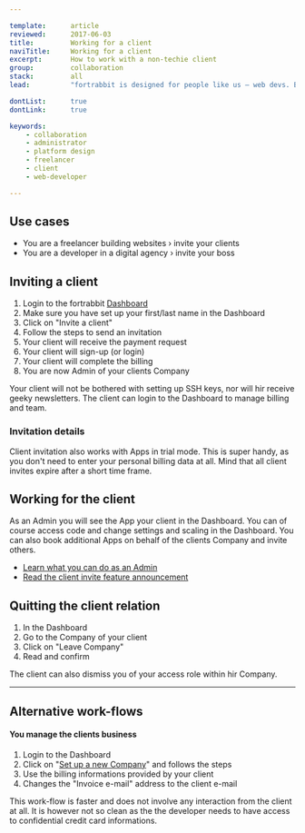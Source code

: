 ```yaml
---

template:      article
reviewed:      2017-06-03
title:         Working for a client
naviTitle:     Working for a client
excerpt:       How to work with a non-techie client
group:         collaboration
stack:         all
lead:          "fortrabbit is designed for people like us — web devs. But in real live the 'client' is sometimes not a techie at all. So there is a way to invite and work with a passive business owner — your clients."

dontList:      true
dontLink:      true

keywords:
    - collaboration
    - administrator
    - platform design
    - freelancer
    - client
    - web-developer

---
```


## Use cases

* You are a freelancer building websites › invite your clients
* You are a developer in a digital agency › invite your boss

## Inviting a client

1. Login to the fortrabbit [Dashboard](https://dashboard.fortrabbit.com)
2. Make sure you have set up your first/last name in the Dashboard
2. Click on "Invite a client"
3. Follow the steps to send an invitation
4. Your client will receive the payment request
5. Your client will sign-up (or login)
6. Your client will complete the billing
7. You are now Admin of your clients Company

Your client will not be bothered with setting up SSH keys, nor will hir receive geeky newsletters. The client can login to the Dashboard to manage billing and team.

### Invitation details

Client invitation also works with Apps in trial mode. This is super handy, as you don't need to enter your personal billing data at all. Mind that all client invites expire after a short time frame.

## Working for the client

As an Admin you will see the App your client in the Dashboard. You can of course access code and change settings and scaling in the Dashboard. You can also book additional Apps on behalf of the clients Company and invite others.

* [Learn what you can do as an Admin](/company-collaboration#toc-admin)
* [Read the client invite feature announcement](https://blog.fortrabbit.com/invite-the-client)

## Quitting the client relation

1. In the Dashboard
2. Go to the Company of your client
3. Click on "Leave Company"
4. Read and confirm

The client can also dismiss you of your access role within hir Company.

- - -

## Alternative work-flows

#### You manage the clients business

1. Login to the Dashboard
1. Click on "[Set up a new Company](https://dashboard.fortrabbit.com//account/company/new)" and follows the steps
2. Use the billing informations provided by your client
3. Changes the "Invoice e-mail" address to the client e-mail

This work-flow is faster and does not involve any interaction from the client at all. It is however not so clean as the the developer needs to have access to confidential credit card informations.